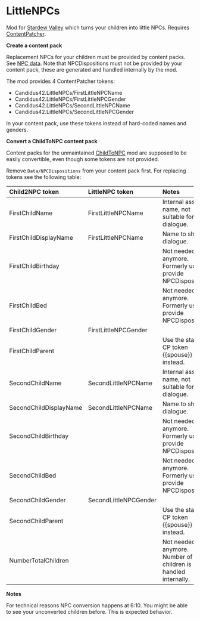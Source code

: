 # LittleNPCs

Mod for [Stardew Valley](http://stardewvalley.net/) which turns your children into little NPCs. Requires [ContentPatcher](https://www.nexusmods.com/stardewvalley/mods/1915).

**Create a content pack**

Replacement NPCs for your children must be provided by content packs. See [NPC data](https://stardewvalleywiki.com/Modding:NPC_data). Note that NPCDispositions must not be provided by your content pack, these are generated and handled internally by the mod.

The mod provides 4 ContentPatcher tokens:

* Candidus42.LittleNPCs/FirstLittleNPCName
* Candidus42.LittleNPCs/FirstLittleNPCGender
* Candidus42.LittleNPCs/SecondLittleNPCName
* Candidus42.LittleNPCs/SecondLittleNPCGender

In your content pack, use these tokens instead of hard-coded names and genders.

**Convert a ChildToNPC content pack**

Content packs for the unmaintained [ChildToNPC](https://www.nexusmods.com/stardewvalley/mods/4568) mod are supposed to be easily convertible, even though some tokens are not provided.

Remove `Data/NPCDispositions` from your content pack first. For replacing tokens see the following table:


| Child2NPC token        | LittleNPC token       | Notes                                                         |
|:-----------------------|:----------------------|:--------------------------------------------------------------|
| FirstChildName         | FirstLittleNPCName    | Internal asset name, not suitable for dialogue.               |
| FirstChildDisplayName  | FirstLittleNPCName    | Name to show in dialogue.                                     |
| FirstChildBirthday     |                       | Not needed anymore. Formerly used to provide NPCDispositions. |
| FirstChildBed          |                       | Not needed anymore. Formerly used to provide NPCDispositions. |
| FirstChildGender       | FirstLittleNPCGender  |                                                               |
| FirstChildParent       |                       | Use the standard CP token {{spouse}} instead.                 |
| SecondChildName        | SecondLittleNPCName   | Internal asset name, not suitable for dialogue.               |
| SecondChildDisplayName | SecondLittleNPCName   | Name to show in dialogue.                                     |
| SecondChildBirthday    |                       | Not needed anymore. Formerly used to provide NPCDispositions. |
| SecondChildBed         |                       | Not needed anymore. Formerly used to provide NPCDispositions. |
| SecondChildGender      | SecondLittleNPCGender |                                                               |
| SecondChildParent      |                       | Use the standard CP token {{spouse}} instead.                 |
| NumberTotalChildren    |                       | Not needed anymore. Number of children is handled internally. |

**Notes**

For technical reasons NPC conversion happens at 6:10. You might be able to see your unconverted children before. This is expected behavior.

